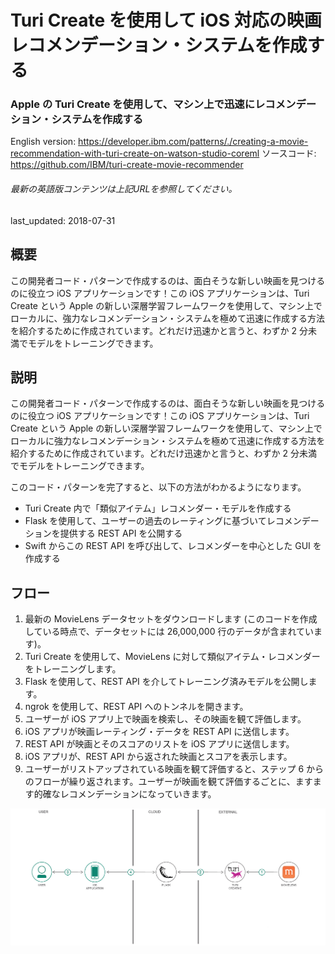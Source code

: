 # Turi Create を使用して iOS 対応の映画レコメンデーション・システムを作成する

### Apple の Turi Create を使用して、マシン上で迅速にレコメンデーション・システムを作成する

English version: https://developer.ibm.com/patterns/./creating-a-movie-recommendation-with-turi-create-on-watson-studio-coreml
  ソースコード: https://github.com/IBM/turi-create-movie-recommender

###### 最新の英語版コンテンツは上記URLを参照してください。
last_updated: 2018-07-31

 
## 概要

この開発者コード・パターンで作成するのは、面白そうな新しい映画を見つけるのに役立つ iOS アプリケーションです！この iOS アプリケーションは、Turi Create という Apple の新しい深層学習フレームワークを使用して、マシン上でローカルに、強力なレコメンデーション・システムを極めて迅速に作成する方法を紹介するために作成されています。どれだけ迅速かと言うと、わずか 2 分未満でモデルをトレーニングできます。

## 説明

この開発者コード・パターンで作成するのは、面白そうな新しい映画を見つけるのに役立つ iOS アプリケーションです！この iOS アプリケーションは、Turi Create という Apple の新しい深層学習フレームワークを使用して、マシン上でローカルに強力なレコメンデーション・システムを極めて迅速に作成する方法を紹介するために作成されています。どれだけ迅速かと言うと、わずか 2 分未満でモデルをトレーニングできます。

このコード・パターンを完了すると、以下の方法がわかるようになります。

* Turi Create 内で「類似アイテム」レコメンダー・モデルを作成する
* Flask を使用して、ユーザーの過去のレーティングに基づいてレコメンデーションを提供する REST API を公開する
*  Swift からこの REST API を呼び出して、レコメンダーを中心とした GUI を作成する

## フロー

1. 最新の MovieLens データセットをダウンロードします (このコードを作成している時点で、データセットには 26,000,000 行のデータが含まれています)。
2. Turi Create を使用して、MovieLens に対して類似アイテム・レコメンダーをトレーニングします。
3. Flask を使用して、REST API を介してトレーニング済みモデルを公開します。
4. ngrok を使用して、REST API へのトンネルを開きます。
5. ユーザーが iOS アプリ上で映画を検索し、その映画を観て評価します。
6. iOS アプリが映画レーティング・データを REST API に送信します。
7. REST API が映画とそのスコアのリストを iOS アプリに送信します。
8. iOS アプリが、REST API から返された映画とスコアを表示します。
9. ユーザーがリストアップされている映画を観て評価すると、ステップ 6 からのフローが繰り返されます。ユーザーが映画を観て評価するごとに、ますます的確なレコメンデーションになっていきます。

![フロー](./images/tcmr_pattern_arch_diagram.png)
